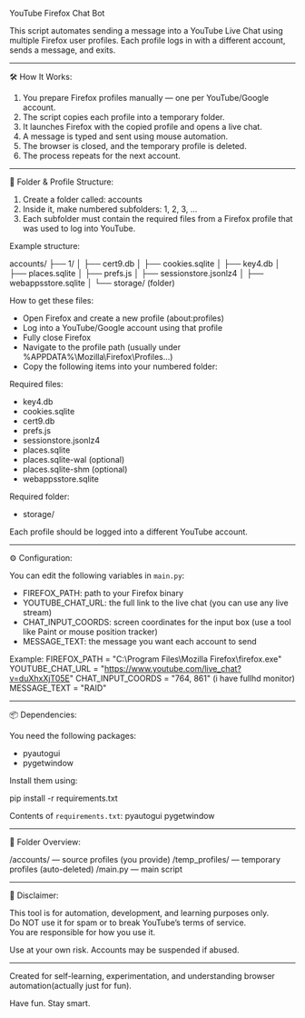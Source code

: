 YouTube Firefox Chat Bot

This script automates sending a message into a YouTube Live Chat using multiple Firefox user profiles. Each profile logs in with a different account, sends a message, and exits.

---

🛠 How It Works:

1. You prepare Firefox profiles manually — one per YouTube/Google account.
2. The script copies each profile into a temporary folder.
3. It launches Firefox with the copied profile and opens a live chat.
4. A message is typed and sent using mouse automation.
5. The browser is closed, and the temporary profile is deleted.
6. The process repeats for the next account.

---

📁 Folder & Profile Structure:

1. Create a folder called: accounts
2. Inside it, make numbered subfolders: 1, 2, 3, ...
3. Each subfolder must contain the required files from a Firefox profile that was used to log into YouTube.

Example structure:

accounts/
├── 1/
│   ├── cert9.db
│   ├── cookies.sqlite
│   ├── key4.db
│   ├── places.sqlite
│   ├── prefs.js
│   ├── sessionstore.jsonlz4
│   ├── webappsstore.sqlite
│   └── storage/          (folder)

How to get these files:

- Open Firefox and create a new profile (about:profiles)
- Log into a YouTube/Google account using that profile
- Fully close Firefox
- Navigate to the profile path (usually under %APPDATA%\Mozilla\Firefox\Profiles\...)
- Copy the following items into your numbered folder:

Required files:
- key4.db
- cookies.sqlite
- cert9.db
- prefs.js
- sessionstore.jsonlz4
- places.sqlite
- places.sqlite-wal (optional)
- places.sqlite-shm (optional)
- webappsstore.sqlite

Required folder:
- storage/

Each profile should be logged into a different YouTube account.

---

⚙️ Configuration:

You can edit the following variables in `main.py`:

- FIREFOX_PATH: path to your Firefox binary
- YOUTUBE_CHAT_URL: the full link to the live chat (you can use any live stream)
- CHAT_INPUT_COORDS: screen coordinates for the input box (use a tool like Paint or mouse position tracker)
- MESSAGE_TEXT: the message you want each account to send

Example:
FIREFOX_PATH = "C:\\Program Files\\Mozilla Firefox\\firefox.exe"
YOUTUBE_CHAT_URL = "https://www.youtube.com/live_chat?v=duXhxXjT05E"
CHAT_INPUT_COORDS = "764, 861" (i have fullhd monitor)
MESSAGE_TEXT = "RAID"

---

📦 Dependencies:

You need the following packages:

- pyautogui
- pygetwindow

Install them using:

pip install -r requirements.txt

Contents of `requirements.txt`:
pyautogui
pygetwindow

---

📁 Folder Overview:

/accounts/        — source profiles (you provide)
/temp_profiles/   — temporary profiles (auto-deleted)
/main.py          — main script

---

🚨 Disclaimer:

This tool is for automation, development, and learning purposes only.  
Do NOT use it for spam or to break YouTube’s terms of service.  
You are responsible for how you use it.

Use at your own risk. Accounts may be suspended if abused.

---

Created for self-learning, experimentation, and understanding browser automation(actually just for fun).

Have fun. Stay smart.
